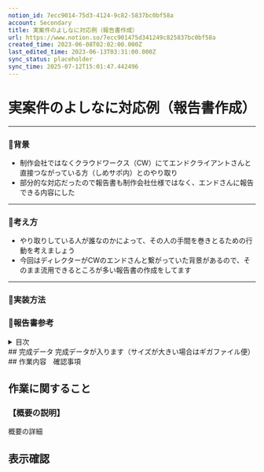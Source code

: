 ```yaml
---
notion_id: 7ecc9014-75d3-4124-9c82-5837bc0bf58a
account: Secondary
title: 実案件のよしなに対応例（報告書作成）
url: https://www.notion.so/7ecc901475d341249c825837bc0bf58a
created_time: 2023-06-08T02:02:00.000Z
last_edited_time: 2023-06-13T03:31:00.000Z
sync_status: placeholder
sync_time: 2025-07-12T15:01:47.442496
---
```

# 実案件のよしなに対応例（報告書作成）

---
### 🔹背景
- 制作会社ではなくクラウドワークス（CW）にてエンドクライアントさんと直接つながっている方（しめサポ内）とのやり取り
- 部分的な対応だったので報告書も制作会社仕様ではなく、エンドさんに報告できる内容にした
---
### 🔹考え方
- やり取りしている人が誰なのかによって、その人の手間を巻きとるための行動を考えましょう
- 今回はディレクターがCWのエンドさんと繋がっていた背景があるので、そのまま流用できるところが多い報告書の作成をしてます
---
### 🔹実装方法
### 🔹報告書参考
  <details>
  <summary>目次</summary>
  </details>
  ## 完成データ
  完成データが入ります（サイズが大きい場合はギガファイル便）
  ## 作業内容　確認事項
  
  ## 作業に関すること
  ### 【概要の説明】
  概要の詳細
  
  ## 表示確認
  
  
